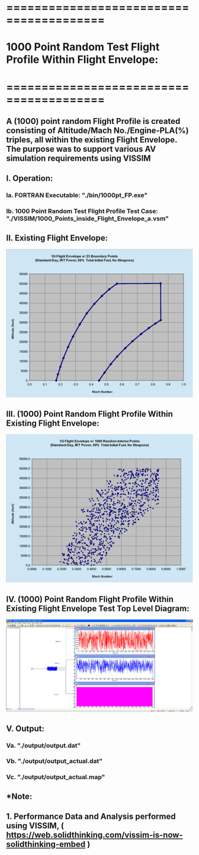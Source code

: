 # ========================================
# 1000 Point Random Test Flight Profile Within Flight Envelope:
# ========================================

## A (1000) point random Flight Profile is created consisting of Altitude/Mach No./Engine-PLA(%) triples, all within the existing Flight Envelope. The purpose was to support various AV simulation requirements using VISSIM

##
## I. Operation: 
### Ia. FORTRAN Executable: "./bin/1000pt_FP.exe"
### Ib. 1000 Point Random Test Flight Profile Test Case: "./VISSIM/1000_Points_inside_Flight_Envelope_a.vsm"

##
## II. Existing Flight Envelope:

![](./images/image_01.png)

##
## III. (1000) Point Random Flight Profile Within Existing Flight Envelope:

![](./images/image_02.png)
##
## IV. (1000) Point Random Flight Profile Within Existing Flight Envelope Test Top Level Diagram:

![](./images/image_03.png)

## V. Output:
### Va. "./output/output.dat"
### Vb. "./output/output_actual.dat"
### Vc. "./output/output_actual.map"
## 
## *Note: 
## 1. Performance Data and Analysis performed using VISSIM, ( https://web.solidthinking.com/vissim-is-now-solidthinking-embed )

